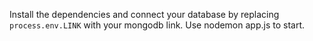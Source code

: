 Install the dependencies and connect your database by replacing ```process.env.LINK``` with your mongodb link.
Use nodemon app.js to start.